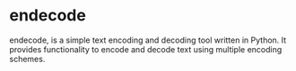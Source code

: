 # endecode
endecode, is a simple text encoding and decoding tool written in Python. It provides functionality to encode and decode text using multiple encoding schemes.
